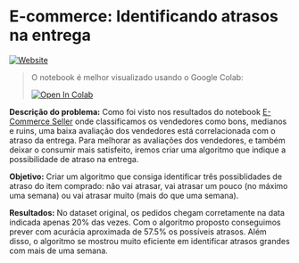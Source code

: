 # E-commerce: Identificando atrasos na entrega

[![Website](https://img.shields.io/badge/Site%20Pessoal-RGivisiez-red?style=flat&for-the-badge&logo=github)][mysite]

> O notebook é melhor visualizado usando o Google Colab:
>  
>  <a href="https://colab.research.google.com/github/RGivisiez/Olist-delivery-delay/blob/main/E_Commerce_Delivery_Delay.ipynb" target="_parent"><img src="https://colab.research.google.com/assets/colab-badge.svg" alt="Open In Colab"/></a>
>  
**Descrição do problema:** Como foi visto nos resultados do notebook [E-Commerce Seller](https://github.com/RGivisiez/Olist-sellers-K-Means/blob/main/E_Commerce_Seller.ipynb) onde classificamos os vendedores como bons, medianos e ruins, uma baixa avaliação dos vendedores está correlacionada com o atraso da entrega. Para melhorar as avaliações dos vendedores, e também deixar o consumir mais satisfeito, iremos criar uma algoritmo que indique a possibilidade de atraso na entrega.

**Objetivo:** Criar um algoritmo que consiga identificar três possiblidades de atraso do item comprado: não vai atrasar, vai atrasar um pouco (no máximo uma semana) ou vai atrasar muito (mais do que uma semana).

**Resultados:** No dataset original, os pedidos chegam corretamente na data indicada apenas 20% das vezes. Com o algoritmo proposto conseguimos prever com acurácia aproximada de 57.5% os possíveis atrasos. Além disso, o algoritmo se mostrou muito eficiente em identificar atrasos grandes com mais de uma semana.

[mysite]: https://rgivisiez.github.io/

